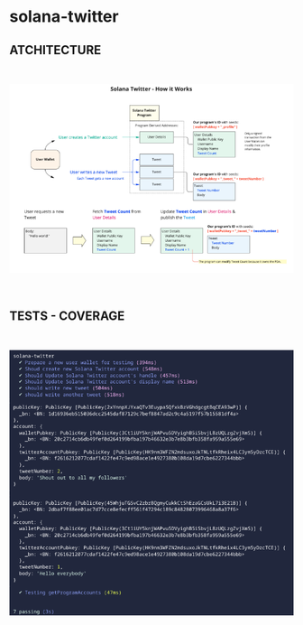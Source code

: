 # solana-twitter

## ATCHITECTURE

<br/>
<p align="center">
<img src="img/twitter.png" >
</a>
</p>
<br/>

## TESTS - COVERAGE

<br/>
<p align="center">
<img src="img/test.png" >
</a>
</p>
<br/>
